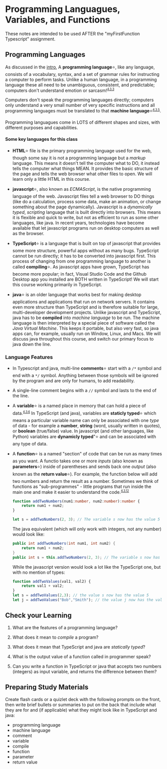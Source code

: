 # Programming Languagues, Variables, and Functions

These notes are intended to be used AFTER the "myFirstFunction Typescript" assignment. 

## Programming Languages

As discussed in the [intro](00_Intro.md), A **programming language**:star:, like any language, consists of a vocabulary, syntax, and a set of grammar rules for instructing a computer to perform tasks. Unlike a human language, in a programming language these all need to be unambiguous, consistent, and predictable; computers don't understand emotion or sarcasm!<sup><small>[4.3.3](../unit0_resources/syllabus.md#433)</small></sup>

Computers don't speak the programming languages directly; computers only understand a very small number of very specific instructions and all programming languages must be translated to that **machine language**:star:<sup><small>[4.3.5](../unit0_resources/syllabus.md#435)</small></sup>. 

Programming languagues come in LOTS of different shapes and sizes, with different purposes and capabilities. 

#### Some key languages for this class

* **HTML**:star: file is the primary programming language used for the web, though some say it is not a programming language but a *markup* language.  This means it doesn't tell the computer what to DO, it instead tells the computer what things MEAN. It provides the basic structure of the page and tells the web browser what other files to open. We will learn only a little HTML in this course.
  
* **javascript**:star:, also known as *ECMAScript*, is the native programming language of the web. Javascript files tell a web browser to DO things (like do a calculation, process some data, make an animation, or change something about the page dynamically). Javascript is a *dynamically typed*, *scripting* language that is built directly into browsers. This means it is flexible and quick to write, but not as efficient to run as some other languages, like java. In recent years, technologies have become available that let javascript programs run on desktop computers as well as the browser.
 
* **TypeScript**:star: is a language that is built on top of javascript that provides some more structure, powerful apps without as many bugs. TypeScript cannot be run directly; it has to be converted into javascript first. This process of changing from one programming language to another is called **compiling**:star:. As javascript apps have grown, TypeScript has become more popular; in fact, Visual Studio Code and the Github Desktop app you installed are BOTH written in TypeScript! We will start this course working primarily in TypeScript.

* **java**:star: is an older language that works best for making desktop applications and applications that run on network servers. It contains even more structure than TypeScript and is therefore suitable for large, multi-developer development projects. Unlike javascript and TypeScript, java has to be **compiled** into *machine language* to be run. The machine language is then interpreted by a special piece of software called the *Java Virtual Machine*. This keeps it portable, but also very fast, so java apps can, for example, usually run on Window, Linux, and Macs. We will discuss java throughout this course, and switch our primary focus to java down the line.
  
### Language Features

* In Typescript and java, multi-line **comments**:star: start with a `/*` symbol and end with a `*/` symbol. Anything between those symbols will be ignored by the program and are only for humans, to add readability.
  
* A single-line comment begins with a `//` symbol and lasts to the end of the line.
  
* A **variable**:star: is a named place in memory that can hold a piece of data.<sup><small>[4.3.6](../unit0_resources/syllabus.md#436)</small></sup> In TypeScript (and java), variables are **staticly typed**:star: which means a particular variable name can only be associated with one *type* of data - for example a **number**, **string** (word, usually written in quotes), or **boolean** (true/false) value. In javascript (and other languages, like Python) variables are **dynamicly typed**":star: and can be associated with any type of data. 
  
* A **function**:star: is a named "section" of code that can be run as many times as you want. A functio takes one or more *inputs* (also known as **parameters**:star:) inside of parentheses and sends back one *output* (also known as the **return value**:star:). For example, the function below will add two numbers and return the result as a number. Sometimes we think of functions as "sub-programmes" - little programs that run inside the main one and make it easier to understand the code.<sup><small>[4.3.12](../unit0_resources/syllabus.md#4312)</small></sup>
  
    ```ts
    function addTwoNumbers(num1:number, num2:number):number {
        return num1 + num2;
    }

    let s = addTwoNumbers(2, 3); // The variable s now has the value 5
    ```

    The java equivalent (which will only work with integers, not any number) would look like:

    ```java
    public int addTwoNumbers(int num1, int num2) {
        return num1 + num2;
    }
    public int s = this.addTwoNumbers(2, 3); // The variable s now has the value 5
    ```

    While the javascript version would look a lot like the TypeScript one, but with no mention of types:
    ```js
    function addTwoValues(val1, val2) {
        return val1 + val2;
    }
    let s = addTwoValues(2,3); // the value s now has the value 5
    let j = addTwoValues("Bob","Smith"); // the value j now has the value "BobSmith"
    ```

## Check your Learning

1. What are the features of a programming language?

2. What does it mean to *compile* a program?

3. What does it mean that TypeScript and java are *statically typed*?

4. What is the output value of a function called in programmer speak?

5. Can you write a function in TypeScript or java that accepts two numbers (integers) as input variable, and returns the difference between them?

## Preparing Study Materials

Create flash cards or a quizlet deck with the following prompts on the front, then write brief bullets or summaries to put on the back that include what they are for and (if applicable) what they might look like in TypeScript and java:

* programming language
* machine language
* comment
* variable
* compile
* function
* parameter
* return value

